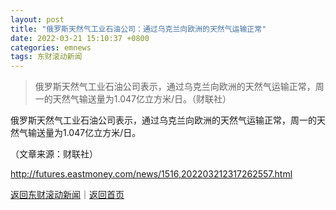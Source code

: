 ```yaml
---
layout: post
title: "俄罗斯天然气工业石油公司：通过乌克兰向欧洲的天然气运输正常"
date: 2022-03-21 15:10:37 +0800
categories: emnews
tags: 东财滚动新闻
---
```

> 俄罗斯天然气工业石油公司表示，通过乌克兰向欧洲的天然气运输正常，周一的天然气输送量为1.047亿立方米/日。（财联社）

<p>俄罗斯天然气工业石油公司表示，通过乌克兰向欧洲的天然气运输正常，周一的天然气输送量为1.047亿立方米/日。</p><p class="em_media">（文章来源：财联社）</p>

<http://futures.eastmoney.com/news/1516,202203212317262557.html>

[返回东财滚动新闻](//finews.withounder.com/emnews/)｜[返回首页](//finews.withounder.com/)